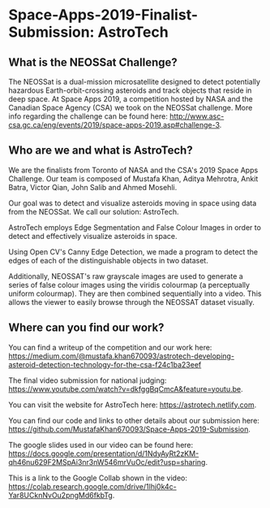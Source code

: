 # Space-Apps-2019-Finalist-Submission: AstroTech

## What is the NEOSSat Challenge?

The NEOSSat is a dual-mission microsatellite designed to detect potentially hazardous Earth-orbit-crossing asteroids and track objects that reside in deep space. At Space Apps 2019, a competition hosted by NASA and the Canadian Space Agency (CSA) we took on the NEOSSat challenge. More info regarding the challenge can be found here: http://www.asc-csa.gc.ca/eng/events/2019/space-apps-2019.asp#challenge-3.

## Who are we and what is AstroTech?

We are the finalists from Toronto of NASA and the CSA's 2019 Space Apps Challenge. Our team is composed of Mustafa Khan, Aditya Mehrotra, Ankit Batra, Victor Qian, John Salib and Ahmed Mosehli.

Our goal was to detect and visualize asteroids moving in space using data from the NEOSSat. We call our solution: AstroTech.

AstroTech employs Edge Segmentation and False Colour Images in order to detect and effectively visualize asteroids in space. 

Using Open CV's Canny Edge Detection, we made a program to detect the edges of each of the distinguishable objects in two dataset. 

Additionally, NEOSSAT's raw grayscale images are used to generate a series of false colour images using the viridis colourmap (a perceptually uniform colourmap). They are then combined sequentially into a video. This allows the viewer to easily browse through the NEOSSAT dataset visually.

## Where can you find our work?

You can find a writeup of the competition and our work here: https://medium.com/@mustafa.khan670093/astrotech-developing-asteroid-detection-technology-for-the-csa-f24c1ba23eef

The final video submission for national judging: https://www.youtube.com/watch?v=dkfggBqCmcA&feature=youtu.be.

You can visit the website for AstroTech here: https://astrotech.netlify.com.

You can find our code and links to other details about our submission here: https://github.com/MustafaKhan670093/Space-Apps-2019-Submission.

The google slides used in our video can be found here: https://docs.google.com/presentation/d/1NdyAyRt2zKM-qh46nu629F2MSpAi3nr3nW546mrVuOc/edit?usp=sharing.

This is a link to the Google Collab shown in the video: https://colab.research.google.com/drive/1lhj0k4c-Yar8UCknNvOu2pngMd6fkbTg.
